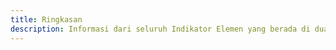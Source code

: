 ```yaml
---
title: Ringkasan
description: Informasi dari seluruh Indikator Elemen yang berada di dua belas (12) Kriteria
---
```

